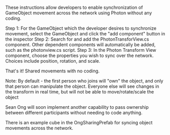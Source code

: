These instructions allow developers to enable synchronization of GameObject movement across the network using Photon without any coding.

Step 1: For the GameObject which the developer desires to synchronize movement, select the GameObject and click the "add component" button in the inspector
Step 2: Search for and add the PhotonTransforView.cs component. Other dependent components will automatically be added, such as the photonview.cs script.
Step 3: In the Photon Transform View component, choose the properties you wish to sync over the network. Choices include position, rotation, and scale.

That's it! Shared movements with no coding.

Note: By default - the first person who joins will "own" the object, and only that person can manipulate the object. Everyone else will see changes in the transform in real time, but will not be able to move/rotate/scale the object

Sean Ong will soon implement another capability to pass ownership between different participants without needing to code anything.

There is an example cube in the OngSharingPrefab for syncing object movements across the network.
